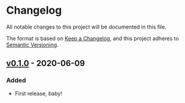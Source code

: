 # Changelog

All notable changes to this project will be documented in this file.

The format is based on [Keep a Changelog](https://keepachangelog.com/en/1.0.0/),
and this project adheres to [Semantic Versioning](https://semver.org/spec/v2.0.0.html).

## [v0.1.0] - 2020-06-09

### Added

- First release, baby!

[v0.1.0]: https://github.com/keithdowd/kaomoji/releases/v0.1.0